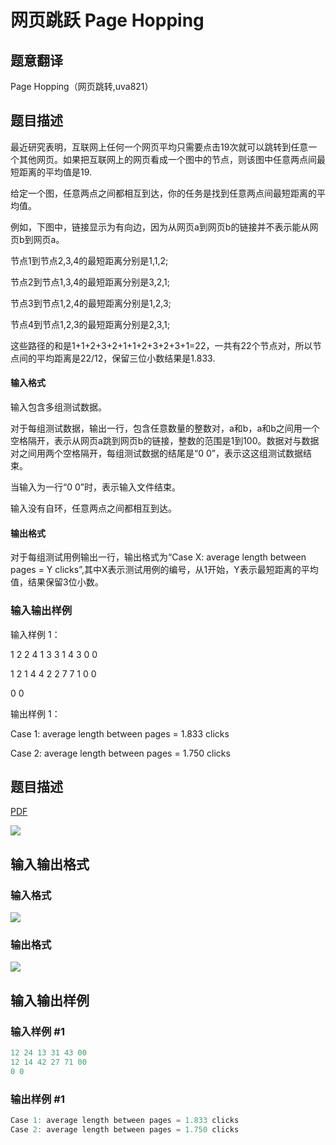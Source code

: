 # 网页跳跃 Page Hopping

## 题意翻译

Page Hopping（网页跳转,uva821）

## 题目描述

最近研究表明，互联网上任何一个网页平均只需要点击19次就可以跳转到任意一个其他网页。如果把互联网上的网页看成一个图中的节点，则该图中任意两点间最短距离的平均值是19.

给定一个图，任意两点之间都相互到达，你的任务是找到任意两点间最短距离的平均值。

例如，下图中，链接显示为有向边，因为从网页a到网页b的链接并不表示能从网页b到网页a。

节点1到节点2,3,4的最短距离分别是1,1,2;

节点2到节点1,3,4的最短距离分别是3,2,1;

节点3到节点1,2,4的最短距离分别是1,2,3;

节点4到节点1,2,3的最短距离分别是2,3,1;

这些路径的和是1+1+2+3+2+1+1+2+3+2+3+1=22，一共有22个节点对，所以节点间的平均距离是22/12，保留三位小数结果是1.833.

#### 输入格式

输入包含多组测试数据。

对于每组测试数据，输出一行，包含任意数量的整数对，a和b，a和b之间用一个空格隔开，表示从网页a跳到网页b的链接，整数的范围是1到100。数据对与数据对之间用两个空格隔开，每组测试数据的结尾是“0 0”，表示这这组测试数据结束。

当输入为一行“0 0”时，表示输入文件结束。

输入没有自环，任意两点之间都相互到达。

#### 输出格式

对于每组测试用例输出一行，输出格式为“Case X: average length between pages = Y clicks”,其中X表示测试用例的编号，从1开始，Y表示最短距离的平均值，结果保留3位小数。

### 输入输出样例

输入样例 1：

1 2 2 4 1 3 3 1 4 3 0 0

1 2 1 4 4 2 2 7 7 1 0 0

0 0

输出样例 1：

Case 1: average length between pages = 1.833 clicks

Case 2: average length between pages = 1.750 clicks

## 题目描述

[problemUrl]: https://uva.onlinejudge.org/index.php?option=com_onlinejudge&Itemid=8&category=10&page=show_problem&problem=762

[PDF](https://uva.onlinejudge.org/external/8/p821.pdf)

![](https://cdn.luogu.com.cn/upload/vjudge_pic/UVA821/64a126777dbd33365e10b8e85f175d740b03a017.png)

## 输入输出格式

### 输入格式

![](https://cdn.luogu.com.cn/upload/vjudge_pic/UVA821/dc56bd7cbe2df86c183ad3208d07f07b347c8973.png)

### 输出格式

![](https://cdn.luogu.com.cn/upload/vjudge_pic/UVA821/00bbc0be2b457dd1728f0ab86a1397a07e93c376.png)

## 输入输出样例

### 输入样例 #1

```cpp
12 24 13 31 43 00
12 14 42 27 71 00
0 0
```


### 输出样例 #1

```cpp
Case 1: average length between pages = 1.833 clicks
Case 2: average length between pages = 1.750 clicks
```


